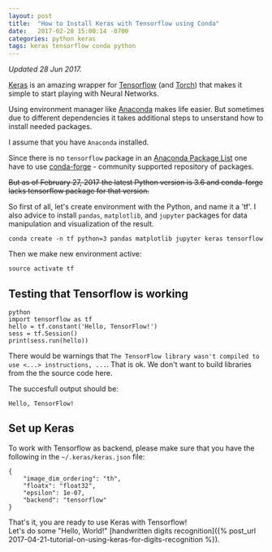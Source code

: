 ```yaml
---
layout: post
title:  "How to Install Keras with Tensorflow using Conda"
date:   2017-02-28 15:00:14 -0700
categories: python keras
tags: keras tensorflow conda python
---
```


*Updated 28 Jun 2017.*

[Keras][keras] is an amazing wrapper for [Tensorflow][tensorflow]
(and [Torch][torch]) that makes it simple to start playing with Neural Networks.

Using environment manager like [Anaconda][anaconda] makes life easier.
But sometimes due to different dependencies it takes additional steps to unserstand
how to install needed packages.

I assume that you have `Anaconda` installed.

Since there is no `tensorflow` package in an [Anaconda Package List][anaconda-package-list]
one have to use [conda-forge][conda-forge] - community supported repository of packages.

~~But as of February 27, 2017 the latest Python version is 3.6 and conda-forge lacks tensorflow
package for that version.~~

So first of all, let's create environment with the Python, and name it a 'tf'. 
I also advice to install `pandas`, `matplotlib`, and `jupyter` packages for data manipulation
and visualization of the result.

```
conda create -n tf python=3 pandas matplotlib jupyter keras tensorflow
```

Then we make new environment active:

```
source activate tf
```

## Testing that Tensorflow is working

```
python
import tensorflow as tf
hello = tf.constant('Hello, TensorFlow!')
sess = tf.Session()
print(sess.run(hello))
```

There would be warnings that `The TensorFlow library wasn't compiled to use <...> instructions, ...`.
That is ok. We don't want to build libraries from the the source code here.

The succesfull output should be:
```
Hello, TensorFlow!
```

## Set up Keras

To work with Tensorflow as backend, please make sure that you have the following in the `~/.keras/keras.json` file:

```
{
    "image_dim_ordering": "th",
    "floatx": "float32",
    "epsilon": 1e-07,
    "backend": "tensorflow"
}
```

That's it, you are ready to use Keras with Tensorflow!  
Let's do some "Hello, World!" [handwritten digits recognition]({% post_url 2017-04-21-tutorial-on-using-keras-for-digits-recognition %}).

[jekyll-docs]: https://jekyllrb.com/docs/home
[jekyll-gh]:   https://github.com/jekyll/jekyll
[jekyll-talk]: https://talk.jekyllrb.com/
[anaconda]: https://docs.continuum.io/anaconda/
[anaconda-package-list]: https://docs.continuum.io/anaconda/pkg-docs.html
[conda-forge]: https://conda-forge.github.io
[keras]: https://github.com/fchollet/keras
[tensorflow]: https://www.tensorflow.org
[torch]: http://torch.ch